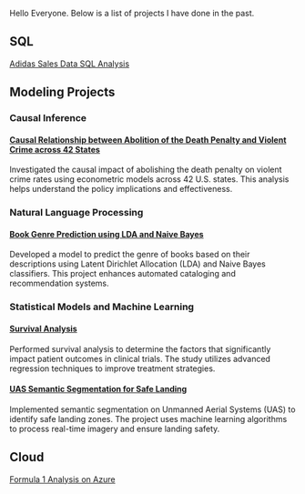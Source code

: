 Hello Everyone. Below is a list of projects I have done in the past.

## SQL 
[Adidas Sales Data SQL Analysis](https://github.com/PomeloWu99/Data-Engineering-Projects/tree/main/Adidas_Sales_Analysis_Project)

## Modeling Projects

### Causal Inference
#### [Causal Relationship between Abolition of the Death Penalty and Violent Crime across 42 States](#link)
Investigated the causal impact of abolishing the death penalty on violent crime rates using econometric models across 42 U.S. states. This analysis helps understand the policy implications and effectiveness.

### Natural Language Processing
#### [Book Genre Prediction using LDA and Naive Bayes](https://github.com/pomeloywu/NLP)
Developed a model to predict the genre of books based on their descriptions using Latent Dirichlet Allocation (LDA) and Naive Bayes classifiers. This project enhances automated cataloging and recommendation systems.

### Statistical Models and Machine Learning
#### [Survival Analysis](#link)
Performed survival analysis to determine the factors that significantly impact patient outcomes in clinical trials. The study utilizes advanced regression techniques to improve treatment strategies.

#### [UAS Semantic Segmentation for Safe Landing](https://github.com/YZhu0225/UAS-Semantic-Segmentation-for-Safe-Landing) 
Implemented semantic segmentation on Unmanned Aerial Systems (UAS) to identify safe landing zones. The project uses machine learning algorithms to process real-time imagery and ensure landing safety.

## Cloud
[Formula 1 Analysis on Azure](#link)
